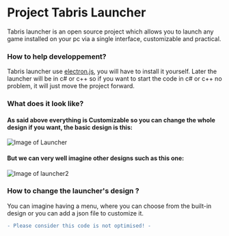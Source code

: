 # Project Tabris Launcher

Tabris launcher is an open source project which allows you to launch any game installed on your pc via a single interface, customizable and practical.

### How to help developpement?

Tabris launcher use [electron.js](https://www.electronjs.org/), you will have to install it yourself.
Later the launcher will be in c# or c++ so if you want to start the code in c# or c++ no problem, it will just move the project forward.


### What does it look like?

#### As said above everything is Customizable so you can change the whole design if you want, the basic design is this:
![Image of Launcher](https://i.imgur.com/VsjN0BK.png)
#### But we can very well imagine other designs such as this one:
![Image of launcher2](https://i.imgur.com/ztY8k60.png)

### How to change the launcher's design ?

You can imagine having a menu, where you can choose from the built-in design or you can add a json file to customize it.

```diff 
- Please consider this code is not optimised! -
```

